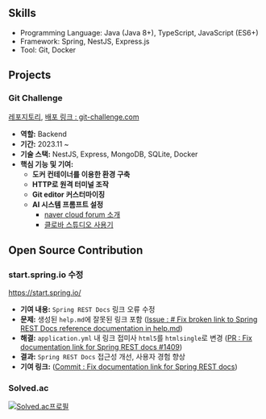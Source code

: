 ## Skills
- Programming Language: Java (Java 8+), TypeScript, JavaScript (ES6+)
- Framework: Spring, NestJS, Express.js
- Tool: Git, Docker

## Projects
### Git Challenge
[레포지토리](https://github.com/boostcampwm2023/web01-GitChallenge), [배포 링크 : git-challenge.com](https://git-challenge.com)

- **역할:** Backend
- **기간:** 2023.11 ~
- **기술 스택:** NestJS, Express, MongoDB, SQLite, Docker
- **핵심 기능 및 기여:**
  - **도커 컨테이너를 이용한 환경 구축** 
  - **HTTP로 원격 터미널 조작** 
  - **Git editor 커스터마이징** 
  - **AI 시스템 프롬프트 설정** 
    - [naver cloud forum 소개](https://www.ncloud-forums.com/topic/213/)
    - [클로바 스튜디오 사용기](https://code-l.tistory.com/34)

## Open Source Contribution
### start.spring.io 수정
https://start.spring.io/
- **기여 내용:** `Spring REST Docs` 링크 오류 수정
- **문제:** 생성된 `help.md`에 잘못된 링크 포함 ([Issue : # Fix broken link to Spring REST Docs reference documentation in help.md](https://github.com/spring-io/start.spring.io/issues/1407))
- **해결:** `application.yml` 내 링크 접미사 `html5`를 `htmlsingle`로 변경 ([PR : Fix documentation link for Spring REST docs #1409](https://github.com/spring-io/start.spring.io/pull/1409))
- **결과:** `Spring REST Docs` 접근성 개선, 사용자 경험 향상 
- **기여 링크:**  ([Commit : Fix documentation link for Spring REST docs](https://github.com/spring-io/start.spring.io/commit/62d0497016e4e626252829318da42922d31238bc))

### Solved.ac
[![Solved.ac프로필](http://mazassumnida.wtf/api/v2/generate_badge?boj=luizy991212)](https://solved.ac/luizy991212)

<!--
**LuizyHub/LuizyHub** is a ✨ _special_ ✨ repository because its `README.md` (this file) appears on your GitHub profile.

Here are some ideas to get you started:

- 🔭 I’m currently working on ...
- 🌱 I’m currently learning ...
- 👯 I’m looking to collaborate on ...
- 🤔 I’m looking for help with ...
- 💬 Ask me about ...
- 📫 How to reach me: ...
- 😄 Pronouns: ...
- ⚡ Fun fact: ...
-->
